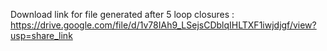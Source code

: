 Download link for file generated after 5 loop closures : https://drive.google.com/file/d/1v78IAh9_LSejsCDblqIHLTXF1iwjdjgf/view?usp=share_link
